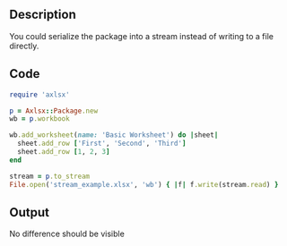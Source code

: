 ## Description

You could serialize the package into a stream instead of writing to a file directly.

## Code

```ruby
require 'axlsx'

p = Axlsx::Package.new
wb = p.workbook

wb.add_worksheet(name: 'Basic Worksheet') do |sheet|
  sheet.add_row ['First', 'Second', 'Third']
  sheet.add_row [1, 2, 3]
end

stream = p.to_stream
File.open('stream_example.xlsx', 'wb') { |f| f.write(stream.read) }
```

## Output

No difference should be visible
